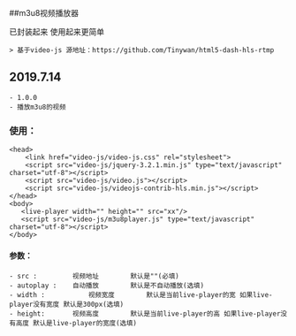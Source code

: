 ##m3u8视频播放器

已封装起来 使用起来更简单

	> 基于video-js 源地址：https://github.com/Tinywan/html5-dash-hls-rtmp


## 2019.7.14
	- 1.0.0
	- 播放m3u8的视频
	
	
### 使用：

	<head>
		<link href="video-js/video-js.css" rel="stylesheet">
		<script src="video-js/jquery-3.2.1.min.js" type="text/javascript" charset="utf-8"></script>
		<script src="video-js/video.js"></script>
		<script src="video-js/videojs-contrib-hls.min.js"></script>
    </head>
    <body>
	   <live-player width="" height="" src="xx"/>
	   <script src="video-js/m3u8player.js" type="text/javascript" charset="utf-8"></script>
    </body>
   
#### 参数：
	- src : 		视频地址		默认是""(必填)
	- autoplay :    自动播放		默认是不自动播放(选填)
	- width : 	        视频宽度		默认是当前live-player的宽 如果live-player没有宽度 默认是300px(选填)
	- height:		视频高度		默认是当前live-player的高 如果live-player没有高度 默认是live-player的宽度(选填)

